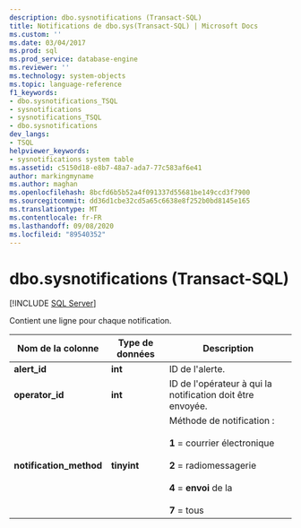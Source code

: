 ```yaml
---
description: dbo.sysnotifications (Transact-SQL)
title: Notifications de dbo.sys(Transact-SQL) | Microsoft Docs
ms.custom: ''
ms.date: 03/04/2017
ms.prod: sql
ms.prod_service: database-engine
ms.reviewer: ''
ms.technology: system-objects
ms.topic: language-reference
f1_keywords:
- dbo.sysnotifications_TSQL
- sysnotifications
- sysnotifications_TSQL
- dbo.sysnotifications
dev_langs:
- TSQL
helpviewer_keywords:
- sysnotifications system table
ms.assetid: c5150d18-e8b7-48a7-ada7-77c583af6e41
author: markingmyname
ms.author: maghan
ms.openlocfilehash: 8bcfd6b5b52a4f091337d55681be149ccd3f7900
ms.sourcegitcommit: dd36d1cbe32cd5a65c6638e8f252b0bd8145e165
ms.translationtype: MT
ms.contentlocale: fr-FR
ms.lasthandoff: 09/08/2020
ms.locfileid: "89540352"
---
```

# <a name="dbosysnotifications-transact-sql"></a>dbo.sysnotifications (Transact-SQL)
[!INCLUDE [SQL Server](../../includes/applies-to-version/sqlserver.md)]

  Contient une ligne pour chaque notification.  
  
|Nom de la colonne|Type de données|Description|  
|-----------------|---------------|-----------------|  
|**alert_id**|**int**|ID de l'alerte.|  
|**operator_id**|**int**|ID de l'opérateur à qui la notification doit être envoyée.|  
|**notification_method**|**tinyint**|Méthode de notification :<br /><br /> **1** = courrier électronique<br /><br /> **2** = radiomessagerie<br /><br /> **4**  =  **envoi** de la<br /><br /> **7** = tous|  
  
  
